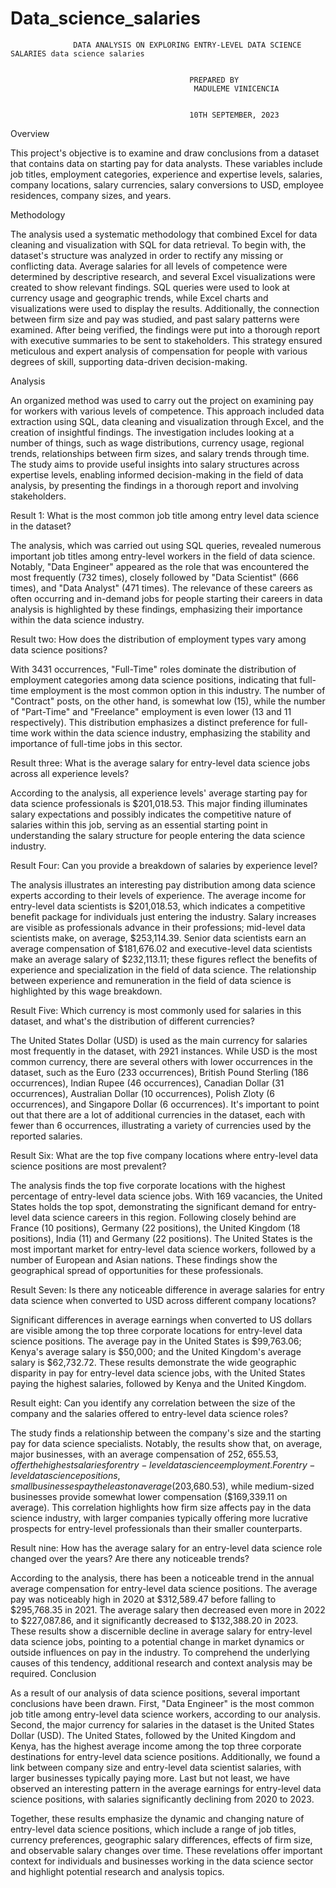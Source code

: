 # Data_science_salaries

                  DATA ANALYSIS ON EXPLORING ENTRY-LEVEL DATA SCIENCE SALARIES data science salaries


                                            PREPARED BY
                                             MADULEME VINICENCIA 
                                            
                                            
                                            10TH SEPTEMBER, 2023


Overview

This project's objective is to examine and draw conclusions from a dataset that contains data on starting pay for data analysts. These variables include job titles, employment categories, experience and expertise levels, salaries, company locations, salary currencies, salary conversions to USD, employee residences, company sizes, and years.

Methodology

The analysis used a systematic methodology that combined Excel for data cleaning and visualization with SQL for data retrieval. To begin with, the dataset's structure was analyzed in order to rectify any missing or conflicting data. Average salaries for all levels of competence were determined by descriptive research, and several Excel visualizations were created to show relevant findings. SQL queries were used to look at currency usage and geographic trends, while Excel charts and visualizations were used to display the results. Additionally, the connection between firm size and pay was studied, and past salary patterns were examined. 
After being verified, the findings were put into a thorough report with executive summaries to be sent to stakeholders. This strategy ensured meticulous and expert analysis of compensation for people with various degrees of skill, supporting data-driven decision-making.

Analysis

An organized method was used to carry out the project on examining pay for workers with various levels of competence. This approach included data extraction using SQL, data cleaning and visualization through Excel, and the creation of insightful findings. The investigation includes looking at a number of things, such as wage distributions, currency usage, regional trends, relationships between firm sizes, and salary trends through time. The study aims to provide useful insights into salary structures across expertise levels, enabling informed decision-making in the field of data analysis, by presenting the findings in a thorough report and involving stakeholders.


Result 1: What is the most common job title among entry level data science in the dataset?

The analysis, which was carried out using SQL queries, revealed numerous important job titles among entry-level workers in the field of data science. Notably, "Data Engineer" appeared as the role that was encountered the most frequently (732 times), closely followed by "Data Scientist" (666 times), and "Data Analyst" (471 times). The relevance of these careers as often occurring and in-demand jobs for people starting their careers in data analysis is highlighted by these findings, emphasizing their importance within the data science industry.

Result two: How does the distribution of employment types vary among data science positions?  

With 3431 occurrences, "Full-Time" roles dominate the distribution of employment categories among data science positions, indicating that full-time employment is the most common option in this industry. The number of "Contract" posts, on the other hand, is somewhat low (15), while the number of "Part-Time" and "Freelance" employment is even lower (13 and 11 respectively). This distribution emphasizes a distinct preference for full-time work within the data science industry, emphasizing the stability and importance of full-time jobs in this sector.

Result three: What is the average salary for entry-level data science jobs across all experience levels?

According to the analysis, all experience levels' average starting pay for data science professionals is $201,018.53. This major finding illuminates salary expectations and possibly indicates the competitive nature of salaries within this job, serving as an essential starting point in understanding the salary structure for people entering the data science industry.

Result Four: Can you provide a breakdown of salaries by experience level?

The analysis illustrates an interesting pay distribution among data science experts according to their levels of experience. The average income for entry-level data scientists is $201,018.53, which indicates a competitive benefit package for individuals just entering the industry. Salary increases are visible as professionals advance in their professions; mid-level data scientists make, on average, $253,114.39. Senior data scientists earn an average compensation of $181,676.02 and executive-level data scientists make an average salary of $232,113.11; these figures reflect the benefits of experience and specialization in the field of data science. The relationship between experience and remuneration in the field of data science is highlighted by this wage breakdown.

Result Five: Which currency is most commonly used for salaries in this dataset, and what's the distribution of different currencies?

The United States Dollar (USD) is used as the main currency for salaries most frequently in the dataset, with 2921 instances. While USD is the most common currency, there are several others with lower occurrences in the dataset, such as the Euro (233 occurrences), British Pound Sterling (186 occurrences), Indian Rupee (46 occurrences), Canadian Dollar (31 occurrences), Australian Dollar (10 occurrences), Polish Zloty (6 occurrences), and Singapore Dollar (6 occurrences). It's important to point out that there are a lot of additional currencies in the dataset, each with fewer than 6 occurrences, illustrating a variety of currencies used by the reported salaries.

Result Six: What are the top five company locations where entry-level data science  positions are most prevalent?  

The analysis finds the top five corporate locations with the highest percentage of entry-level data science jobs. With 169 vacancies, the United States holds the top spot, demonstrating the significant demand for entry-level data science careers in this region. Following closely behind are France (10 positions), Germany (22 positions), the United Kingdom (18 positions), India (11) and Germany (22 positions). The United States is the most important market for entry-level data science workers, followed by a number of European and Asian nations. These findings show the geographical spread of opportunities for these professionals.




Result Seven: Is there any noticeable difference in average salaries for entry data science when converted to USD across different company locations?

Significant differences in average earnings when converted to US dollars are visible among the top three corporate locations for entry-level data science positions. The average pay in the United States is $99,763.06; Kenya's average salary is $50,000; and the United Kingdom's average salary is $62,732.72. These results demonstrate the wide geographic disparity in pay for entry-level data science jobs, with the United States paying the highest salaries, followed by Kenya and the United Kingdom.


Result eight: Can you identify any correlation between the size of the company and the salaries offered to entry-level data science roles?

The study finds a relationship between the company's size and the starting pay for data science specialists. Notably, the results show that, on average, major businesses, with an average compensation of $252,655.53, offer the highest salaries for entry-level data science employment. For entry-level data science positions, small businesses pay the least on average ($203,680.53), while medium-sized businesses provide somewhat lower compensation ($169,339.11 on average). This correlation highlights how firm size affects pay in the data science industry, with larger companies typically offering more lucrative prospects for entry-level professionals than their smaller counterparts.


Result nine: How has the average salary for an entry-level data science role changed over the years? Are there any noticeable trends?

According to the analysis, there has been a noticeable trend in the annual average compensation for entry-level data science positions. The average pay was noticeably high in 2020 at $312,589.47 before falling to $295,768.35 in 2021. The average salary then decreased even more in 2022 to $227,087.86, and it significantly decreased to $132,388.20 in 2023. These results show a discernible decline in average salary for entry-level data science jobs, pointing to a potential change in market dynamics or outside influences on pay in the industry. To comprehend the underlying causes of this tendency, additional research and context analysis may be required.
Conclusion
 
As a result of our analysis of data science positions, several important conclusions have been drawn. First, "Data Engineer" is the most common job title among entry-level data science workers, according to our analysis. Second, the major currency for salaries in the dataset is the United States Dollar (USD). The United States, followed by the United Kingdom and Kenya, has the highest average income among the top three corporate destinations for entry-level data science positions. Additionally, we found a link between company size and entry-level data scientist salaries, with larger businesses typically paying more. Last but not least, we have observed an interesting pattern in the average earnings for entry-level data science positions, with salaries significantly declining from 2020 to 2023. 

Together, these results emphasize the dynamic and changing nature of entry-level data science positions, which include a range of job titles, currency preferences, geographic salary differences, effects of firm size, and observable salary changes over time. These revelations offer important context for individuals and businesses working in the data science sector and highlight potential research and analysis topics.


